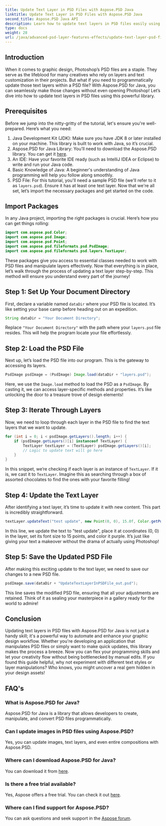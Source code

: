 ```yaml
---
title: Update Text Layer in PSD Files with Aspose.PSD Java
linktitle: Update Text Layer in PSD Files with Aspose.PSD Java
second_title: Aspose.PSD Java API
description: Learn how to update text layers in PSD files easily using Aspose.PSD for Java. Follow our step-by-step guide for seamless text editing.
type: docs
weight: 28
url: /java/advanced-psd-layer-features-effects/update-text-layer-psd-files/
---
```

## Introduction
When it comes to graphic design, Photoshop’s PSD files are a staple. They serve as the lifeblood for many creatives who rely on layers and text customization in their projects. But what if you need to programmatically update those text layers within a PSD file? With Aspose.PSD for Java, you can seamlessly make those changes without even opening Photoshop! Let’s dive into how to update text layers in PSD files using this powerful library.
## Prerequisites
Before we jump into the nitty-gritty of the tutorial, let's ensure you're well-prepared. Here’s what you need:
1. Java Development Kit (JDK): Make sure you have JDK 8 or later installed on your machine. This library is built to work with Java, so it’s crucial.
2. Aspose.PSD for Java Library: You’ll need to download the Aspose.PSD library. You can get it [here](https://releases.aspose.com/psd/java/). 
3. An IDE: Have your favorite IDE ready (such as IntelliJ IDEA or Eclipse) to write and run your Java code.
4. Basic Knowledge of Java: A beginner's understanding of Java programming will help you follow along smoothly.
5. PSD File: For this tutorial, you'll need a sample PSD file (we'll refer to it as `layers.psd`). Ensure it has at least one text layer.
Now that we're all set, let’s import the necessary packages and get started on the code.
## Import Packages
In any Java project, importing the right packages is crucial. Here’s how you can get things rolling:
```java
import com.aspose.psd.Color;
import com.aspose.psd.Image;
import com.aspose.psd.Point;
import com.aspose.psd.fileformats.psd.PsdImage;
import com.aspose.psd.fileformats.psd.layers.TextLayer;
```
These packages give you access to essential classes needed to work with PSD files and manipulate layers effectively.
Now that everything is in place, let’s walk through the process of updating a text layer step-by-step. This method will ensure you understand every part of the journey!
## Step 1: Set Up Your Document Directory
First, declare a variable named `dataDir` where your PSD file is located. It’s like setting your base camp before heading out on an expedition.
```java
String dataDir = "Your Document Directory";
```
Replace `"Your Document Directory"` with the path where your `layers.psd` file resides. This will help the program locate your file effortlessly.
## Step 2: Load the PSD File
Next up, let’s load the PSD file into our program. This is the gateway to accessing its layers.
```java
PsdImage psdImage = (PsdImage) Image.load(dataDir + "layers.psd");
```
Here, we use the `Image.load` method to load the PSD as a `PsdImage`. By casting it, we can access layer-specific methods and properties. It’s like unlocking the door to a treasure trove of design elements!
## Step 3: Iterate Through Layers
Now, we need to loop through each layer in the PSD file to find the text layers that we want to update. 
```java
for (int i = 0; i < psdImage.getLayers().length; i++) {
    if (psdImage.getLayers()[i] instanceof TextLayer) {
        TextLayer textLayer = (TextLayer) psdImage.getLayers()[i];
        // Logic to update text will go here
    }
}
```
In this snippet, we’re checking if each layer is an instance of `TextLayer`. If it is, we cast it to `TextLayer`. Imagine this as searching through a box of assorted chocolates to find the ones with your favorite filling!
## Step 4: Update the Text Layer
After identifying a text layer, it’s time to update it with new content. This part is incredibly straightforward.
```java
textLayer.updateText("test update", new Point(0, 0), 15.0f, Color.getPurple());
```
In this line, we update the text to "test update", place it at coordinates (0, 0) in the layer, set its font size to 15 points, and color it purple. It’s just like giving your text a makeover without the drama of actually using Photoshop!
## Step 5: Save the Updated PSD File
After making this exciting update to the text layer, we need to save our changes to a new PSD file. 
```java
psdImage.save(dataDir + "UpdateTextLayerInPSDFile_out.psd");
```
This line saves the modified PSD file, ensuring that all your adjustments are retained. Think of it as sealing your masterpiece in a gallery ready for the world to admire!
## Conclusion
Updating text layers in PSD files with Aspose.PSD for Java is not just a handy skill; it's a powerful way to automate and enhance your graphic design workflow. Whether you're developing an application that manipulates PSD files or simply want to make quick updates, this library makes the process a breeze. Now you can flex your programming skills and let your creativity flow without being bottlenecked by manual edits.
If you found this guide helpful, why not experiment with different text styles or layer manipulations? Who knows, you might uncover a real gem hidden in your design assets!
## FAQ's
### What is Aspose.PSD for Java?
Aspose.PSD for Java is a library that allows developers to create, manipulate, and convert PSD files programmatically.
### Can I update images in PSD files using Aspose.PSD?
Yes, you can update images, text layers, and even entire compositions with Aspose.PSD.
### Where can I download Aspose.PSD for Java?
You can download it from [here](https://releases.aspose.com/psd/java/).
### Is there a free trial available?
Yes, Aspose offers a free trial. You can check it out [here](https://releases.aspose.com/).
### Where can I find support for Aspose.PSD?
You can ask questions and seek support in the [Aspose forum](https://forum.aspose.com/c/psd/34).
